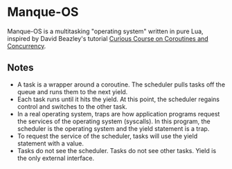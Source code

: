 # Manque-OS

Manque-OS is a multitasking "operating system" written in pure Lua, inspired by David Beazley's tutorial [Curious Course on Coroutines and Concurrency](https://youtu.be/Z_OAlIhXziw).

## Notes

 - A task is a wrapper around a coroutine. The scheduler pulls tasks off the queue and runs them to the next yield.
 - Each task runs until it hits the yield. At this point, the scheduler regains control and switches to the other task.
 - In a real operating system, traps are how application programs request the services of the operating system (syscalls). In this program, the scheduler is the operating system and the yield statement is a trap.
 - To request the service of the scheduler, tasks will use the yield statement with a value.
 - Tasks do not see the scheduler. Tasks do not see other tasks. Yield is the only external interface.

